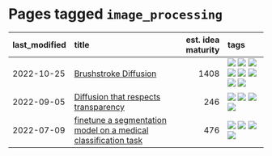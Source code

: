 # Pages tagged `image_processing`

|last_modified|title|est. idea maturity|tags
|:---|:---|---:|:---|
|2022-10-25|[Brushstroke Diffusion](../brushstroke-diffusion.md)|1408|[![](https://img.shields.io/badge/tag-artisticstyletransfer-ad342b)](../tags/artisticstyletransfer.md) [![](https://img.shields.io/badge/tag-creativity-a3a5e9)](../tags/creativity.md) [![](https://img.shields.io/badge/tag-deepgenerativemodeling-a682e)](../tags/deepgenerativemodeling.md) [![](https://img.shields.io/badge/tag-experimental-d5ffe)](../tags/experimental.md) [![](https://img.shields.io/badge/tag-image_processing-8e95e2)](../tags/image_processing.md) [![](https://img.shields.io/badge/tag-modeltraining-1661bc)](../tags/modeltraining.md) [![](https://img.shields.io/badge/tag-painting-296bb1)](../tags/painting.md) [![](https://img.shields.io/badge/tag-wip-97a75e)](../tags/wip.md)|
|2022-09-05|[Diffusion that respects transparency](../diffusion-that-respects-transparency.md)|246|[![](https://img.shields.io/badge/tag-completed-98b52b)](../tags/completed.md) [![](https://img.shields.io/badge/tag-diffusion-8b768)](../tags/diffusion.md) [![](https://img.shields.io/badge/tag-image_processing-8e95e2)](../tags/image_processing.md) [![](https://img.shields.io/badge/tag-transparency-3c3258)](../tags/transparency.md)|
|2022-07-09|[finetune a segmentation model on a medical classification task](../finetune_a_segmentation_model_on_a_medical_classification_task.md)|476|[![](https://img.shields.io/badge/tag-experimental-d5ffe)](../tags/experimental.md) [![](https://img.shields.io/badge/tag-image_processing-8e95e2)](../tags/image_processing.md) [![](https://img.shields.io/badge/tag-medical_image_analysis-be4650)](../tags/medical_image_analysis.md) [![](https://img.shields.io/badge/tag-tooling-496a1)](../tags/tooling.md)|